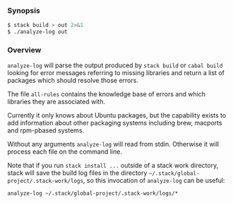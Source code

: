 
### Synopsis

```sh
$ stack build > out 2>&1 
$ ./analyze-log out
```

### Overview

`analyze-log` will parse the output produced by `stack build`
or `cabal build` looking for error messages referring to missing
libraries and return a list of packages which should resolve
those errors.

The file `all-rules` contains the knowledge base of errors and
which libraries they are associated with.

Currently it only knows about Ubuntu packages, but the capability
exists to add information about other packaging systems including
brew, macports and rpm-pbased systems.

Without any arguments `analyze-log` will read from stdin.
Otherwise it will process each file on the command line.

Note that if you run `stack install ...` outside of a stack work directory,
stack will save the build log files in the directory
`~/.stack/global-project/.stack-work/logs`, so this invocation
of `analyze-log` can be useful:

    analyze-log ~/.stack/global-project/.stack-work/logs/*

